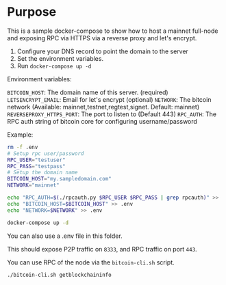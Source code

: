 # Purpose

This is a sample docker-compose to show how to host a mainnet full-node and exposing RPC via HTTPS via a reverse proxy and let's encrypt.

1. Configure your DNS record to point the domain to the server
2. Set the environment variables.
3. Run `docker-compose up -d`

Environment variables:

`BITCOIN_HOST`: The domain name of this server. (required)
`LETSENCRYPT_EMAIL`: Email for let's encrypt (optional)
`NETWORK`: The bitcoin network (Available: mainnet,testnet,regtest,signet. Default: mainnet)
`REVERSEPROXY_HTTPS_PORT`: The port to listen to (Default 443)
`RPC_AUTH`: The RPC auth string of bitcoin core for configuring username/password

Example:

```bash
rm -f .env
# Setup rpc user/password
RPC_USER="testuser"
RPC_PASS="testpass"
# Setup the domain name
BITCOIN_HOST="my.sampledomain.com"
NETWORK="mainnet"

echo "RPC_AUTH=$(./rpcauth.py $RPC_USER $RPC_PASS | grep rpcauth)" >> .env
echo "BITCOIN_HOST=$BITCOIN_HOST" >> .env
echo "NETWORK=$NETWORK" >> .env

docker-compose up -d
```

You can also use a .env file in this folder.

This should expose P2P traffic on `8333`, and RPC traffic on port `443`.

You can use RPC of the node via the `bitcoin-cli.sh` script.

```bash
./bitcoin-cli.sh getblockchaininfo
```